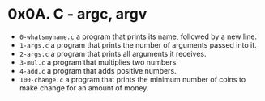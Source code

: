 # 0x0A. C - argc, argv

- `0-whatsmyname.c` a program that prints its name, followed by a new line.
- `1-args.c` a program that prints the number of arguments passed into it.
- `2-args.c` a program that prints all arguments it receives.
- `3-mul.c` a program that multiplies two numbers.
- `4-add.c` a program that adds positive numbers.
- `100-change.c` a program that prints the minimum number of coins to make change for an amount of money.
